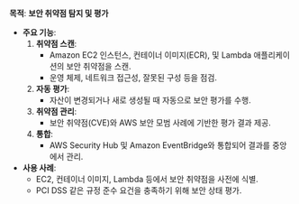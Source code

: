 **목적**: **보안 취약점 탐지 및 평가**

- **주요 기능**:
    1. **취약점 스캔**:
        - Amazon EC2 인스턴스, 컨테이너 이미지(ECR), 및 Lambda 애플리케이션의 보안 취약점을 스캔.
        - 운영 체제, 네트워크 접근성, 잘못된 구성 등을 점검.
    2. **자동 평가**:
        - 자산이 변경되거나 새로 생성될 때 자동으로 보안 평가를 수행.
    3. **취약점 관리**:
        - 보안 취약점(CVE)와 AWS 보안 모범 사례에 기반한 평가 결과 제공.
    4. **통합**:
        - AWS Security Hub 및 Amazon EventBridge와 통합되어 결과를 중앙에서 관리.
- **사용 사례**:
    - EC2, 컨테이너 이미지, Lambda 등에서 보안 취약점을 사전에 식별.
    - PCI DSS 같은 규정 준수 요건을 충족하기 위해 보안 상태 평가.